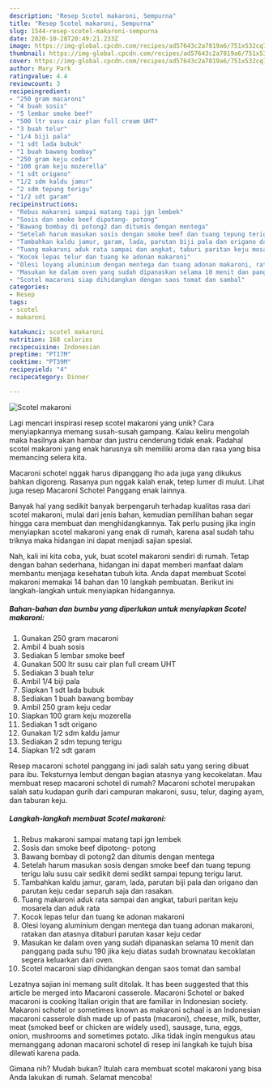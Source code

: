 ```yaml
---
description: "Resep Scotel makaroni, Sempurna"
title: "Resep Scotel makaroni, Sempurna"
slug: 1544-resep-scotel-makaroni-sempurna
date: 2020-10-28T20:49:21.233Z
image: https://img-global.cpcdn.com/recipes/ad57643c2a7819a6/751x532cq70/scotel-makaroni-foto-resep-utama.jpg
thumbnail: https://img-global.cpcdn.com/recipes/ad57643c2a7819a6/751x532cq70/scotel-makaroni-foto-resep-utama.jpg
cover: https://img-global.cpcdn.com/recipes/ad57643c2a7819a6/751x532cq70/scotel-makaroni-foto-resep-utama.jpg
author: Mary Park
ratingvalue: 4.4
reviewcount: 3
recipeingredient:
- "250 gram macaroni"
- "4 buah sosis"
- "5 lembar smoke beef"
- "500 ltr susu cair plan full cream UHT"
- "3 buah telur"
- "1/4 biji pala"
- "1 sdt lada bubuk"
- "1 buah bawang bombay"
- "250 gram keju cedar"
- "100 gram keju mozerella"
- "1 sdt origano"
- "1/2 sdm kaldu jamur"
- "2 sdm tepung terigu"
- "1/2 sdt garam"
recipeinstructions:
- "Rebus makaroni sampai matang tapi jgn lembek"
- "Sosis dan smoke beef dipotong- potong"
- "Bawang bombay di potong2 dan ditumis dengan mentega"
- "Setelah harum masukan sosis dengan smoke beef dan tuang tepung terigu lalu susu cair sedikit demi sedikt sampai tepung terigu larut."
- "Tambahkan kaldu jamur, garam, lada, parutan biji pala dan origano dan parutan keju cedar separuh saja dan rasakan."
- "Tuang makaroni aduk rata sampai dan angkat, taburi paritan keju mosarela dan aduk rata"
- "Kocok lepas telur dan tuang ke adonan makaroni"
- "Olesi loyang aluminium dengan mentega dan tuang adonan makaroni, ratakan dan atasnya ditaburi parutan kasar keju cedar"
- "Masukan ke dalam oven yang sudah dipanaskan selama 10 menit dan panggang pada suhu 190 jika keju diatas sudah brownatau kecoklatan segera keluarkan dari oven."
- "Scotel macaroni siap dihidangkan dengan saos tomat dan sambal"
categories:
- Resep
tags:
- scotel
- makaroni

katakunci: scotel makaroni 
nutrition: 168 calories
recipecuisine: Indonesian
preptime: "PT17M"
cooktime: "PT39M"
recipeyield: "4"
recipecategory: Dinner

---
```



![Scotel makaroni](https://img-global.cpcdn.com/recipes/ad57643c2a7819a6/751x532cq70/scotel-makaroni-foto-resep-utama.jpg)

Lagi mencari inspirasi resep scotel makaroni yang unik? Cara menyiapkannya memang susah-susah gampang. Kalau keliru mengolah maka hasilnya akan hambar dan justru cenderung tidak enak. Padahal scotel makaroni yang enak harusnya sih memiliki aroma dan rasa yang bisa memancing selera kita.

Macaroni schotel nggak harus dipanggang lho ada juga yang dikukus bahkan digoreng. Rasanya pun nggak kalah enak, tetep lumer di mulut. Lihat juga resep Macaroni Schotel Panggang enak lainnya.

Banyak hal yang sedikit banyak berpengaruh terhadap kualitas rasa dari scotel makaroni, mulai dari jenis bahan, kemudian pemilihan bahan segar hingga cara membuat dan menghidangkannya. Tak perlu pusing jika ingin menyiapkan scotel makaroni yang enak di rumah, karena asal sudah tahu triknya maka hidangan ini dapat menjadi sajian spesial.


Nah, kali ini kita coba, yuk, buat scotel makaroni sendiri di rumah. Tetap dengan bahan sederhana, hidangan ini dapat memberi manfaat dalam membantu menjaga kesehatan tubuh kita. Anda dapat membuat Scotel makaroni memakai 14 bahan dan 10 langkah pembuatan. Berikut ini langkah-langkah untuk menyiapkan hidangannya.

<!--inarticleads1-->

##### Bahan-bahan dan bumbu yang diperlukan untuk menyiapkan Scotel makaroni:

1. Gunakan 250 gram macaroni
1. Ambil 4 buah sosis
1. Sediakan 5 lembar smoke beef
1. Gunakan 500 ltr susu cair plan full cream UHT
1. Sediakan 3 buah telur
1. Ambil 1/4 biji pala
1. Siapkan 1 sdt lada bubuk
1. Sediakan 1 buah bawang bombay
1. Ambil 250 gram keju cedar
1. Siapkan 100 gram keju mozerella
1. Sediakan 1 sdt origano
1. Gunakan 1/2 sdm kaldu jamur
1. Sediakan 2 sdm tepung terigu
1. Siapkan 1/2 sdt garam


Resep macaroni schotel panggang ini jadi salah satu yang sering dibuat para ibu. Teksturnya lembut dengan bagian atasnya yang kecokelatan. Mau membuat resep macaroni schotel di rumah? Macaroni schotel merupakan salah satu kudapan gurih dari campuran makaroni, susu, telur, daging ayam, dan taburan keju. 

<!--inarticleads2-->

##### Langkah-langkah membuat Scotel makaroni:

1. Rebus makaroni sampai matang tapi jgn lembek
1. Sosis dan smoke beef dipotong- potong
1. Bawang bombay di potong2 dan ditumis dengan mentega
1. Setelah harum masukan sosis dengan smoke beef dan tuang tepung terigu lalu susu cair sedikit demi sedikt sampai tepung terigu larut.
1. Tambahkan kaldu jamur, garam, lada, parutan biji pala dan origano dan parutan keju cedar separuh saja dan rasakan.
1. Tuang makaroni aduk rata sampai dan angkat, taburi paritan keju mosarela dan aduk rata
1. Kocok lepas telur dan tuang ke adonan makaroni
1. Olesi loyang aluminium dengan mentega dan tuang adonan makaroni, ratakan dan atasnya ditaburi parutan kasar keju cedar
1. Masukan ke dalam oven yang sudah dipanaskan selama 10 menit dan panggang pada suhu 190 jika keju diatas sudah brownatau kecoklatan segera keluarkan dari oven.
1. Scotel macaroni siap dihidangkan dengan saos tomat dan sambal


Lezatnya sajian ini memang sulit ditolak. It has been suggested that this article be merged into Macaroni casserole. Macaroni Schotel or baked macaroni is cooking Italian origin that are familiar in Indonesian society. Makaroni schotel or sometimes known as makaroni schaal is an Indonesian macaroni casserole dish made up of pasta (macaroni), cheese, milk, butter, meat (smoked beef or chicken are widely used), sausage, tuna, eggs, onion, mushrooms and sometimes potato. Jika tidak ingin mengukus atau memanggang adonan macaroni schotel di resep ini langkah ke tujuh bisa dilewati karena pada. 

Gimana nih? Mudah bukan? Itulah cara membuat scotel makaroni yang bisa Anda lakukan di rumah. Selamat mencoba!
